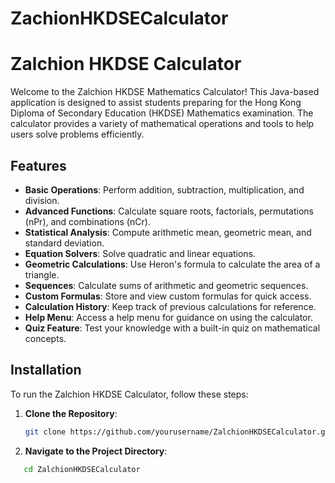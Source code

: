 # ZachionHKDSECalculator
# Zalchion HKDSE Calculator

Welcome to the Zalchion HKDSE Mathematics Calculator! This Java-based application is designed to assist students preparing for the Hong Kong Diploma of Secondary Education (HKDSE) Mathematics examination. The calculator provides a variety of mathematical operations and tools to help users solve problems efficiently.

## Features

- **Basic Operations**: Perform addition, subtraction, multiplication, and division.
- **Advanced Functions**: Calculate square roots, factorials, permutations (nPr), and combinations (nCr).
- **Statistical Analysis**: Compute arithmetic mean, geometric mean, and standard deviation.
- **Equation Solvers**: Solve quadratic and linear equations.
- **Geometric Calculations**: Use Heron's formula to calculate the area of a triangle.
- **Sequences**: Calculate sums of arithmetic and geometric sequences.
- **Custom Formulas**: Store and view custom formulas for quick access.
- **Calculation History**: Keep track of previous calculations for reference.
- **Help Menu**: Access a help menu for guidance on using the calculator.
- **Quiz Feature**: Test your knowledge with a built-in quiz on mathematical concepts.

## Installation

To run the Zalchion HKDSE Calculator, follow these steps:

1. **Clone the Repository**:
   ```bash
   git clone https://github.com/yourusername/ZalchionHKDSECalculator.git

2. **Navigate to the Project Directory**:
```bash
   cd ZalchionHKDSECalculator

